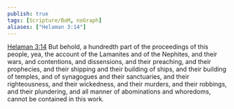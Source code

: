 ```yaml
---
publish: true
tags: [Scripture/BoM, noGraph]
aliases: ["Helaman 3:14"]
---
```

[Helaman 3:14](https://churchofjesuschrist.org/study/scriptures/bofm/hel/3?lang=eng&id=p14#p14) But behold, a hundredth part of the proceedings of this people, yea, the account of the Lamanites and of the Nephites, and their wars, and contentions, and dissensions, and their preaching, and their prophecies, and their shipping and their building of ships, and their building of temples, and of synagogues and their sanctuaries, and their righteousness, and their wickedness, and their murders, and their robbings, and their plundering, and all manner of abominations and whoredoms, cannot be contained in this work.
